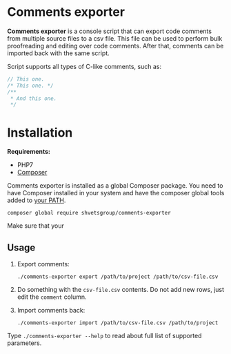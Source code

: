 # Comments exporter

**Comments exporter** is a console script that can export code comments from multiple source files to a csv file. This file can be used to perform bulk proofreading and editing over code comments. After that, comments can be imported back with the same script.

Script supports all types of C-like comments, such as:

```php
// This one.
/* This one. */
/**
 * And this one. 
 */
```

# Installation

**Requirements:**

- PHP7
- [Composer](https://getcomposer.org/doc/00-intro.md)

Comments exporter is installed as a global Composer package. You need to have Composer installed in your system and have the composer global tools added to [your PATH](https://unix.stackexchange.com/questions/280846/find-composer-global-install-path-as-root).

```
composer global require shvetsgroup/comments-exporter
```

Make sure that your

## Usage

1. Export comments:
    ```
    ./comments-exporter export /path/to/project /path/to/csv-file.csv
    ```

2. Do something with the `csv-file.csv` contents. Do not add new rows, just edit the `comment` column.

3. Import comments back:

    ```
    ./comments-exporter import /path/to/csv-file.csv /path/to/project 
    ```

Type `./comments-exporter --help` to read about full list of supported parameters.

